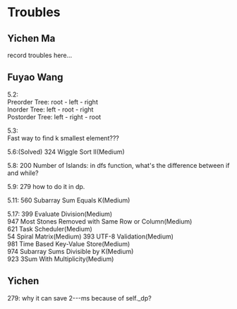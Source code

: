 # Troubles
## Yichen Ma
record troubles here...
## Fuyao Wang
5.2:  
Preorder Tree: root - left - right  
Inorder Tree: left - root - right  
Postorder Tree: left - right - root  

5.3:  
Fast way to find k smallest element???  

5.6:(Solved)
324 Wiggle Sort II(Medium)  

5.8:
200 Number of Islands: in dfs function, what's the difference between if and while?

5.9:
279 how to do it in dp.

5.11:
560 Subarray Sum Equals K(Medium)  

5.17:
399 Evaluate Division(Medium)  
947 Most Stones Removed with Same Row or Column(Medium)  
621 Task Scheduler(Medium)  
54	Spiral Matrix(Medium) 
393 UTF-8 Validation(Medium)  
981 Time Based Key-Value Store(Medium)  
974 Subarray Sums Divisible by K(Medium)  
923 3Sum With Multiplicity(Medium)  

## Yichen
279:
why it can save 2---ms because of self._dp?
